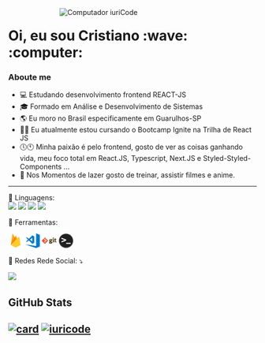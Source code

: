 <img src="https://raw.githubusercontent.com/MicaelliMedeiros/micaellimedeiros/master/image/computer-illustration.png" min-width="400px" max-width="400px" width="400px" align="right" alt="Computador iuriCode">

<p align="left"> 
  <h1> Oi, eu sou Cristiano  :wave: :computer:</h1>

### Aboute me 

* :computer: Estudando desenvolvimento frontend REACT-JS
* :mortar_board: Formado em Análise e Desenvolvimento de Sistemas 
*  :earth_americas: Eu moro no Brasil especificamente em Guarulhos-SP
* 👨‍🎓 Eu atualmente estou cursando o Bootcamp Ignite na Trilha de React JS
* 🕔🕚 Minha paixão é pelo frontend, gosto de ver as coisas ganhando vida, meu foco total em React.JS, Typescript, Next.JS e Styled-Styled-Components ...
* 💪 Nos Momentos de lazer gosto  de treinar, assistir filmes e anime.
----
</p>

<p align="left">
  🦄 Linguagens:  <br/>
  <img src="https://img.icons8.com/nolan/64/html-5.png"/>    <img src="https://img.icons8.com/dusk/64/000000/css3.png"/> <img src="https://img.icons8.com/nolan/64/javascript.png"/>  <img src="https://img.icons8.com/nolan/64/react-native.png"/> 
</p>

<p align="left">
  💼 Ferramentas:


<code><img height="30" src="https://raw.githubusercontent.com/github/explore/80688e429a7d4ef2fca1e82350fe8e3517d3494d/topics/firebase/firebase.png"></code>
<code><img height="30" src="https://raw.githubusercontent.com/github/explore/80688e429a7d4ef2fca1e82350fe8e3517d3494d/topics/visual-studio-code/visual-studio-code.png"></code>
<code><img height="30" src="https://raw.githubusercontent.com/github/explore/80688e429a7d4ef2fca1e82350fe8e3517d3494d/topics/git/git.png"></code>
<code><img height="30" src="https://raw.githubusercontent.com/github/explore/80688e429a7d4ef2fca1e82350fe8e3517d3494d/topics/terminal/terminal.png"></code>

</p>
 

<p align="left">
  💌 Redes Rede Social: ⤵️
</p>


  <a href="https://www.linkedin.com/in/cristiano-azevedo-0508b0158/" alt="Linkedin">
  <img src="https://img.shields.io/badge/-Linkedin-0e76a8?style=flat-square&logo=Linkedin&logoColor=white&link=LINK-DO-SEU-LINKEDIN" /></a>


 
</p>  

<h2> GitHub Stats <h2/>
  
  [![card](https://github-readme-stats.vercel.app/api?username=Cr-collab&theme=highcontrast)](https://github.com/Cr-collab/)
  [![iuricode](https://github-readme-stats.vercel.app/api/top-langs/?username=Cr-collab&hide=html&layout=compact&theme=highcontrast)](https://github.com/Cr-collab/)

  


